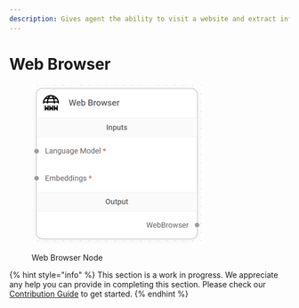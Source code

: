 ```yaml
---
description: Gives agent the ability to visit a website and extract information.
---
```


# Web Browser

<figure><img src="../../../.gitbook/assets/image (12) (1) (1).png" alt="" width="309"><figcaption><p>Web Browser Node</p></figcaption></figure>

{% hint style="info" %}
This section is a work in progress. We appreciate any help you can provide in completing this section. Please check our [Contribution Guide](../../../contributing/) to get started.
{% endhint %}
